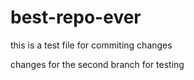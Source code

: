 # best-repo-ever
this is a test file for commiting changes

changes for the second branch for testing